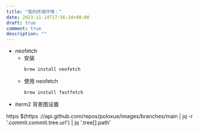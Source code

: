 ```yaml
---
title: "我的终端环境："
date: 2023-11-14T17:56:34+08:00
draft: true
comment: true
description: ""
---
```


- neofetch
  - 安装
    ```
    brew install neofetch
    ```
  - 使用 neofetch
    ```
    brew install fastfetch
    ```
- iterm2 背景图设置

https $(https ://api.github.com/repos/poloxue/images/branches/main | jq -r '.commit.commit.tree.url') | jq '.tree[].path'
